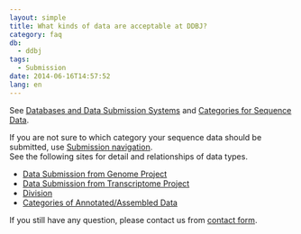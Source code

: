```yaml
---
layout: simple
title: What kinds of data are acceptable at DDBJ?
category: faq
db:
  - ddbj
tags: 
  - Submission
date: 2014-06-16T14:57:52
lang: en
---
```


See [Databases and Data Submission Systems](/submission-e.html ) and [Categories for Sequence Data](/documents/data-categories-e.html ).    

If you are not sure to which category your sequence data should be submitted, use [Submission navigation](/submission-navigation-e.html ).    
See the following sites for detail and relationships of data types. 

  - [Data Submission from Genome Project](/ddbj/genome-e.html )
  - [Data Submission from Transcriptome Project](/ddbj/transcriptome-e.html )
  - [Division](/ddbj/flat-file-e.html#DivisionB )
  - [Categories of Annotated/Assembled Data](/documents/data-categories-e.html#detail )

If you still have any question, please contact us from [contact form](https://forms.gle/7g2YCoBjqvbBBW9V8).
